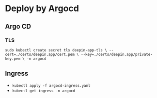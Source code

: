 # Deploy by Argocd 
## Argo CD
### TLS
`sudo kubectl create secret tls deepin-app-tls \
  --cert=./certs/deepin.app/cert.pem \
  --key=./certs/deepin.app/private-key.pem \
  -n argocd`

## Ingress
- `kubectl apply -f argocd-ingress.yaml`
- `kubectl get ingress -n argocd`